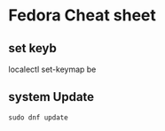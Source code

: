 # Fedora Cheat sheet

## set keyb

localectl set-keymap be

## system Update

```console
sudo dnf update
```
